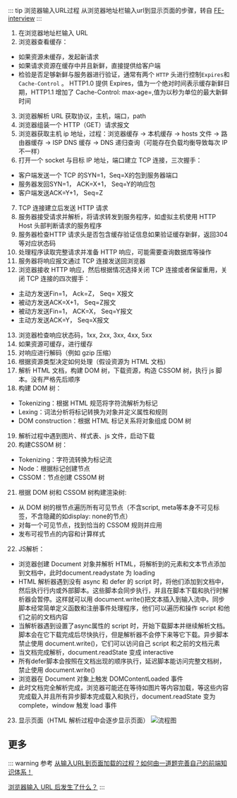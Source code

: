 ::: tip 浏览器输入URL过程
从浏览器地址栏输入url到显示页面的步骤，转自 [FE-interview](https://github.com/qiu-deqing/FE-interview)
:::

1. 在浏览器地址栏输入 URL
2. 浏览器查看缓存：
  - 如果资源未缓存，发起新请求
  - 如果请求资源在缓存中并且新鲜，直接提供给客户端
  - 检验是否足够新鲜与服务器进行验证，通常有两个 ```HTTP``` 头进行控制```Expires```和```Cache-Control``` 。
    HTTP1.0 提供 Expires，值为一个绝对时间表示缓存新鲜日期，HTTP1.1 增加了 Cache-Control: max-age=,值为以秒为单位的最大新鲜时间
3. 浏览器解析 URL 获取协议，主机，端口，path
4. 浏览器组装一个 HTTP（GET）请求报文
5. 浏览器获取主机 ip 地址，过程：浏览器缓存 -> 本机缓存 -> hosts 文件 -> 路由器缓存 -> ISP DNS 缓存 -> DNS 递归查询（可能存在负载均衡导致每次 IP 不一样）
6. 打开一个 socket 与目标 IP 地址，端口建立 TCP 连接，三次握手：
  - 客户端发送一个 TCP 的SYN=1，Seq=X的包到服务器端口
  - 服务器发回SYN=1， ACK=X+1， Seq=Y的响应包
  - 客户端发送ACK=Y+1， Seq=Z
7. TCP 连接建立后发送 HTTP 请求
8. 服务器接受请求并解析，将请求转发到服务程序，如虚拟主机使用 HTTP Host 头部判断请求的服务程序
9. 服务器检查HTTP 请求头是否包含缓存验证信息如果验证缓存新鲜，返回304等对应状态码
10. 处理程序读取完整请求并准备 HTTP 响应，可能需要查询数据库等操作
11. 服务器将响应报文通过 TCP 连接发送回浏览器
12. 浏览器接收 HTTP 响应，然后根据情况选择关闭 TCP 连接或者保留重用，关闭 TCP 连接的四次握手：
  - 主动方发送Fin=1， Ack=Z， Seq= X报文
  - 被动方发送ACK=X+1， Seq=Z报文
  - 被动方发送Fin=1， ACK=X， Seq=Y报文
  - 主动方发送ACK=Y， Seq=X报文
13. 浏览器检查响应状态码，1xx, 2xx, 3xx, 4xx, 5xx
14. 如果资源可缓存，进行缓存
15. 对响应进行解码（例如 gzip 压缩）
16. 根据资源类型决定如何处理（假设资源为 HTML 文档）
17. 解析 HTML 文档，构建 DOM 树，下载资源，构造 CSSOM 树，执行 js 脚本。没有严格先后顺序
18. 构建 DOM 树：
  - Tokenizing：根据 HTML 规范将字符流解析为标记
  - Lexing：词法分析将标记转换为对象并定义属性和规则
  - DOM construction：根据 HTML 标记关系将对象组成 DOM 树
19. 解析过程中遇到图片、样式表、js 文件，启动下载
20. 构建CSSOM 树：
  - Tokenizing：字符流转换为标记流
  - Node：根据标记创建节点
  - CSSOM：节点创建 CSSOM 树
21. 根据 DOM 树和 CSSOM 树构建渲染树:
  - 从 DOM 树的根节点遍历所有可见节点（不含script, meta等本身不可见标签，不含隐藏的如display: none的节点）
  - 对每一个可见节点，找到恰当的 CSSOM 规则并应用
  - 发布可视节点的内容和计算样式
22. JS解析：
  - 浏览器创建 Document 对象并解析 HTML，将解析到的元素和文本节点添加到文档中，此时document.readystate 为 loading
  - HTML 解析器遇到没有 async 和 defer 的 script 时，将他们添加到文档中，然后执行行内或外部脚本。这些脚本会同步执行，并且在脚本下载和执行时解析器会暂停。这样就可以用 document.write()把文本插入到输入流中。同步脚本经常简单定义函数和注册事件处理程序，他们可以遍历和操作 script 和他们之前的文档内容
  - 当解析器遇到设置了async属性的 script 时，开始下载脚本并继续解析文档。脚本会在它下载完成后尽快执行，但是解析器不会停下来等它下载。异步脚本禁止使用 document.write()，它们可以访问自己 script 和之前的文档元素
  - 当文档完成解析，document.readState 变成 interactive
  - 所有defer脚本会按照在文档出现的顺序执行，延迟脚本能访问完整文档树，禁止使用 document.write()
  - 浏览器在 Document 对象上触发 DOMContentLoaded 事件
  - 此时文档完全解析完成，浏览器可能还在等待如图片等内容加载，等这些内容完成载入并且所有异步脚本完成载入和执行，document.readState 变为 complete，window 触发 load 事件
23. 显示页面（HTML 解析过程中会逐步显示页面）
![流程图](/svg/visit.svg)

## 更多
::: warning 参考
  [从输入URL到页面加载的过程？如何由一道题完善自己的前端知识体系！](https://zhuanlan.zhihu.com/p/34453198)

  [浏览器输入 URL 后发生了什么？](https://zhuanlan.zhihu.com/p/43369093)
:::
